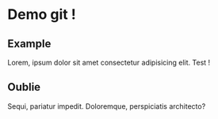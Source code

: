 # Demo git !

## Example
Lorem, ipsum dolor sit amet consectetur adipisicing elit.
Test !

## Oublie
Sequi, pariatur impedit. Doloremque, perspiciatis architecto?